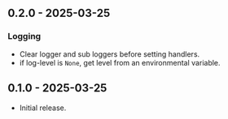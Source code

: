 ## 0.2.0 - 2025-03-25

### Logging

- Clear logger and sub loggers before setting handlers.
- if log-level is `None`, get level from an environmental variable.

## 0.1.0 - 2025-03-25

- Initial release.
